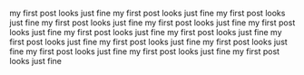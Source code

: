 my first post looks just fine my first post looks just fine my first post looks just fine my first post looks just fine my first post looks just fine my first post looks just fine my first post looks just fine my first post looks just fine my first post looks just fine my first post looks just fine my first post looks just fine my first post looks just fine my first post looks just fine my first post looks just fine
